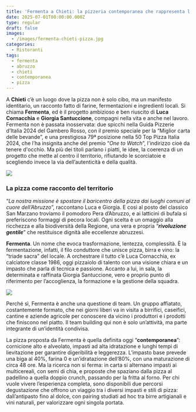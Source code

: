 ```yaml
---
title: 'Fermenta a Chieti: la pizzeria contemporanea che rappresenta l''Abruzzo'
date: 2025-07-01T00:00:00.000Z
type: regular
draft: false
images:
  - /images/fermenta-chieti-pizza.jpg
categories:
  - Ristoranti
tags:
  - fermenta
  - abruzzo
  - chieti
  - contemporanea
  - pizza
---
```


A **Chieti** c’è un luogo dove la pizza non è solo cibo, ma un manifesto identitario, un racconto fatto di farine, fermentazioni e ingredienti locali. Si chiama **Fermenta**, ed è il progetto ambizioso e ben riuscito di **Luca Cornacchia** e **Giorgia Santuccione**, compagni nella vita e anche nel lavoro. Fermenta non è passata inosservata: due spicchi nella Guida Pizzerie d’Italia 2024 del Gambero Rosso, con il premio speciale per la “Miglior carta delle bevande”, e una prestigiosa 79ª posizione nella 50 Top Pizza Italia 2024, che l’ha insignita anche del premio “*One to Watch*”, l'indirizzo cioè da tenere d'occhio. Ma più dei titoli parlano i piatti, le idee, la coerenza di un progetto che mette al centro il territorio, rifiutando le scorciatoie e scegliendo invece la via dell’autenticità e della qualità.

![](/images/fermenta-chieti.jpg)

### La pizza come racconto del territorio

“*La nostra missione è spostare il baricentro della pizza dai luoghi comuni al cuore dell’Abruzzo*”, raccontano Luca e Giorgia. E così al posto del classico San Marzano troviamo il pomodoro Pera d’Abruzzo, e ai latticini di bufala si preferiscono formaggi di pecora locali. Ogni scelta è un omaggio alla ricchezza e alla biodiversità della Regione, una vera e propria “***rivoluzione gentile***” che restituisce dignità alle eccellenze abruzzesi. 

**Fermenta**. Un nome che evoca trasformazione, lentezza, complessità. È la fermentazione, infatti, il filo conduttore che unisce pizza, birra e vino: la “triade sacra” del locale. A orchestrare il tutto c’è Luca Cornacchia, ex calciatore classe 1986, oggi pizzaiolo di talento con una visione chiara e un impasto che parla di tecnica e passione. Accanto a lui, in sala, la determinata e raffinata Giorgia Santuccione, vero e proprio punto di riferimento per l’accoglienza, la formazione e la gestione della squadra.

![](/images/fermenta-chieti-pizzeria.jpg)

Perché sì, Fermenta è anche una questione di team. Un gruppo affiatato, costantemente formato, che nei giorni liberi va in visita a birrifici, caseifici, cantine e aziende agricole per conoscere da vicino i produttori e i prodotti che finiscono nel piatto. Il team building qui non è solo un’attività, ma parte integrante di un’identità condivisa.

La pizza proposta da Fermenta è quella definita oggi “**contemporanea**”: cornicione alto e alveolato, impasti ad alta idratazione e lunghi tempi di lievitazione per garantire digeribilità e leggerezza. L’impasto base prevede una biga al 40%, farina 0 e un’idratazione dell’80%, con una maturazione di circa 48 ore. Ma la ricerca non si ferma: in carta si alternano impasti ai multicereali, con semi di chia, e proposte che spaziano dalla pizza al padellino a quella doppio crunch, passando per la fritta al forno. Per chi vuole vivere l’esperienza completa, sono disponibili due percorsi degustazione che offrono un viaggio tra i diversi impasti e stili di pizza: dall’antipasto fino al dolce, con pairing studiati ad hoc tra birre artigianali e vini naturali, per valorizzare ogni singola portata.
